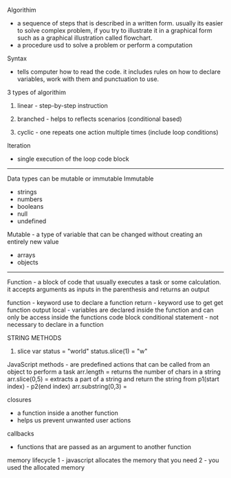 Algorithim
- a sequence of steps that is described in a written form. usually its easier to solve complex problem, if you try to illustrate it in a graphical form such as a graphical illustration called flowchart.
- a procedure usd to solve a problem or perform a computation

Syntax
- tells computer how to read the code. it includes rules on how to declare variables, work with them and punctuation to use.

3 types of algorithim
1. linear - step-by-step instruction
2. branched - helps to reflects scenarios 
(conditional based)

3. cyclic - one repeats one action multiple times
(include loop conditions)

Iteration 
- single execution of the loop code block


------------------------------------------------


Data types can be mutable or immutable
Immutable
- strings
- numbers
- booleans
- null
- undefined

Mutable - a type of variable that can be changed without creating an entirely new value
- arrays
- objects


------------------------------------------------


Function - a block of code that usually executes a task or some calculation. it accepts arguments as inputs in the parenthesis
and returns an output


function - keyword use to declare a function
return - keyword use to get get function output
local - variables are declared inside the function and can only be access inside the functions code block
conditional statement - not necessary to declare in a function



STRING METHODS
1. slice
var status = "world"
status.slice(1) = "w"


JavaScript methods - are predefined actions that can be called from an object to perform a task
arr.length = returns the number of chars in a string
arr.slice(0,5) = extracts a part of a string and return the string from p1(start index) - p2(end index)
arr.substring(0,3) = 




closures
- a function inside a another function
- helps us prevent unwanted user actions

callbacks
- functions that are passed as an argument to another function


memory lifecycle
1 - javascript allocates the memory that you need
2 - you used the allocated memory
  
